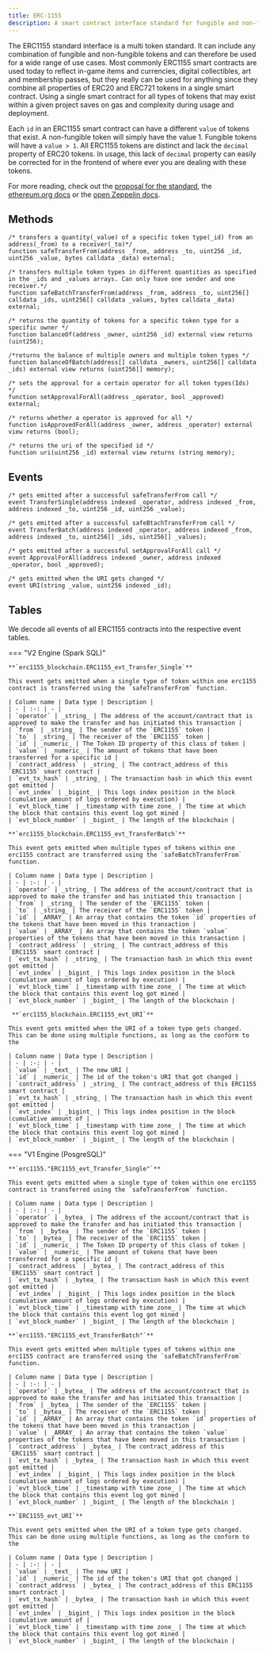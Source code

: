 ```yaml
---
title: ERC-1155
description: A smart contract interface standard for fungible and non-fungible tokens. A multi token standard.
---
```


The ERC1155 standard interface is a multi token standard. It can include any combination of fungible and non-fungible tokens and can therefore be used for a wide range of use cases. Most commonly ERC1155 smart contracts are used today to reflect in-game items and currencies, digital collectibles, art and membership passes, but they really can be used for anything since they combine all properties of ERC20 and ERC721 tokens in a single smart contract. Using a single smart contract for all types of tokens that may exist within a given project saves on gas and complexity during usage and deployment.

Each `id` in an ERC1155 smart contract can have a different `value` of tokens that exist. A non-fungible token will simply have the value 1. Fungible tokens will have a `value > 1`. All ERC1155 tokens are distinct and lack the `decimal` property of ERC20 tokens. In usage, this lack of `decimal` property can easily be corrected for in the frontend of where ever you are dealing with these tokens.

For more reading, check out the [proposal for the standard](https://eips.ethereum.org/EIPS/eip-1155), the [ethereum.org docs](https://ethereum.org/en/developers/docs/standards/tokens/erc-1155) or the [open Zeppelin docs](https://docs.openzeppelin.com/contracts/3.x/erc1155).

## Methods

```solidity
/* transfers a quantity(_value) of a specific token type(_id) from an address(_from) to a receiver(_to)*/
function safeTransferFrom(address _from, address _to, uint256 _id, uint256 _value, bytes calldata _data) external;

/* transfers multiple token types in different quantities as specified in the _ids and _values arrays. Can only have one sender and one receiver.*/
function safeBatchTransferFrom(address _from, address _to, uint256[] calldata _ids, uint256[] calldata _values, bytes calldata _data) external;

/* returns the quantity of tokens for a specific token type for a specific owner */
function balanceOf(address _owner, uint256 _id) external view returns (uint256);

/*returns the balance of multiple owners and multiple token types */
function balanceOfBatch(address[] calldata _owners, uint256[] calldata _ids) external view returns (uint256[] memory);   

/* sets the approval for a certain operator for all token types(Ids) */  
function setApprovalForAll(address _operator, bool _approved) external;

/* returns whether a operator is approved for all */
function isApprovedForAll(address _owner, address _operator) external view returns (bool);

/* returns the uri of the specified id */
function uri(uint256 _id) external view returns (string memory);
```

## Events

```solidity
/* gets emitted after a successful safeTransferFrom call */
event TransferSingle(address indexed _operator, address indexed _from, address indexed _to, uint256 _id, uint256 _value);

/* gets emitted after a successful safeBtachTransferFrom call */ 
event TransferBatch(address indexed _operator, address indexed _from, address indexed _to, uint256[] _ids, uint256[] _values);

/* gets emitted after a successful setApprovalForAll call */
event ApprovalForAll(address indexed _owner, address indexed _operator, bool _approved);

/* gets emitted when the URI gets changed */
event URI(string _value, uint256 indexed _id);
```

## Tables

We decode all events of all ERC1155 contracts into the respective event tables.

=== "V2 Engine (Spark SQL)"

    **`erc1155_blockchain.ERC1155_evt_Transfer_Single`**

    This event gets emitted when a single type of token within one erc1155 contract is transferred using the `safeTransferFrom` function.

    | Column name | Data type | Description |
    | - | :-: | - |
    | `operator` | _string_ | The address of the account/contract that is approved to make the transfer and has initiated this transaction |
    | `from` | _string_ | The sender of the `ERC1155` token |
    | `to` | _string_ | The receiver of the `ERC1155` token |
    | `id` | _numeric_ | The Token ID property of this class of token |
    | `value` | _numeric_ | The amount of tokens that have been transferred for a specific id |
    | `contract_address` | _string_ | The contract_address of this `ERC1155` smart contract |
    | `evt_tx_hash` | _string_ | The transaction hash in which this event got emitted |
    | `evt_index` | _bigint_ | This logs index position in the block (cumulative amount of logs ordered by execution) |
    | `evt_block_time` | _timestamp with time zone_ | The time at which the block that contains this event log got mined |
    | `evt_block_number` | _bigint_ | The length of the blockchain |

    **`erc1155_blockchain.ERC1155_evt_TransferBatch`**

    This event gets emitted when multiple types of tokens within one erc1155 contract are transferred using the `safeBatchTransferFrom` function.

    | Column name | Data type | Description |
    | - | :-: | - |
    | `operator` | _string_ | The address of the account/contract that is approved to make the transfer and has initiated this transaction |
    | `from` | _string_ | The sender of the `ERC1155` token |
    | `to` | _string_ | The receiver of the `ERC1155` token |
    | `id` | _ARRAY_ | An array that contains the token `id` properties of the tokens that have been moved in this transaction |
    | `value` | _ARRAY_ | An array that contains the token `value` properties of the tokens that have been moved in this transaction |
    | `contract_address` | _string_ | The contract_address of this `ERC1155` smart contract |
    | `evt_tx_hash` | _string_ | The transaction hash in which this event got emitted |
    | `evt_index` | _bigint_ | This logs index position in the block (cumulative amount of logs ordered by execution) |
    | `evt_block_time` | _timestamp with time zone_ | The time at which the block that contains this event log got mined |
    | `evt_block_number` | _bigint_ | The length of the blockchain |

     **`erc1155_blockchain.ERC1155_evt_URI`**

    This event gets emitted when the URI of a token type gets changed. This can be done using multiple functions, as long as the conform to the

    | Column name | Data type | Description |
    | - | :-: | - |
    | `value` | _text_ | The new URI |
    | `id` | _numeric_ | The id of the token's URI that got changed |
    | `contract_address` | _string_ | The contract_address of this ERC1155 smart contract |
    | `evt_tx_hash` | _string_ | The transaction hash in which this event got emitted |
    | `evt_index` | _bigint_ | This logs index position in the block (cumulative amount of |
    | `evt_block_time` | _timestamp with time zone_ | The time at which the block that contains this event log got mined |
    | `evt_block_number` | _bigint_ | The length of the blockchain |

=== "V1 Engine (PosgreSQL)"

    **`erc1155."ERC1155_evt_Transfer_Single"`**

    This event gets emitted when a single type of token within one erc1155 contract is transferred using the `safeTransferFrom` function.

    | Column name | Data type | Description |
    | - | :-: | - |
    | `operator` | _bytea_ | The address of the account/contract that is approved to make the transfer and has initiated this transaction |
    | `from` | _bytea_ | The sender of the `ERC1155` token |
    | `to` | _bytea_ | The receiver of the `ERC1155` token |
    | `id` | _numeric_ | The Token ID property of this class of token |
    | `value` | _numeric_ | The amount of tokens that have been transferred for a specific id |
    | `contract_address` | _bytea_ | The contract_address of this `ERC1155` smart contract |
    | `evt_tx_hash` | _bytea_ | The transaction hash in which this event got emitted |
    | `evt_index` | _bigint_ | This logs index position in the block (cumulative amount of logs ordered by execution) |
    | `evt_block_time` | _timestamp with time zone_ | The time at which the block that contains this event log got mined |
    | `evt_block_number` | _bigint_ | The length of the blockchain |

    **`erc1155."ERC1155_evt_TransferBatch"`**

    This event gets emitted when multiple types of tokens within one erc1155 contract are transferred using the `safeBatchTransferFrom` function.

    | Column name | Data type | Description |
    | - | :-: | - |
    | `operator` | _bytea_ | The address of the account/contract that is approved to make the transfer and has initiated this transaction |
    | `from` | _bytea_ | The sender of the `ERC1155` token |
    | `to` | _bytea_ | The receiver of the `ERC1155` token |
    | `id` | _ARRAY_ | An array that contains the token `id` properties of the tokens that have been moved in this transaction |
    | `value` | _ARRAY_ | An array that contains the token `value` properties of the tokens that have been moved in this transaction |
    | `contract_address` | _bytea_ | The contract_address of this `ERC1155` smart contract |
    | `evt_tx_hash` | _bytea_ | The transaction hash in which this event got emitted |
    | `evt_index` | _bigint_ | This logs index position in the block (cumulative amount of logs ordered by execution) |
    | `evt_block_time` | _timestamp with time zone_ | The time at which the block that contains this event log got mined |
    | `evt_block_number` | _bigint_ | The length of the blockchain |

    **`ERC1155_evt_URI`**

    This event gets emitted when the URI of a token type gets changed. This can be done using multiple functions, as long as the conform to the

    | Column name | Data type | Description |
    | - | :-: | - |
    | `value` | _text_ | The new URI |
    | `id` | _numeric_ | The id of the token's URI that got changed |
    | `contract_address` | _bytea_ | The contract_address of this ERC1155 smart contract |
    | `evt_tx_hash` | _bytea_ | The transaction hash in which this event got emitted |
    | `evt_index` | _bigint_ | This logs index position in the block (cumulative amount of |
    | `evt_block_time` | _timestamp with time zone_ | The time at which the block that contains this event log got mined |
    | `evt_block_number` | _bigint_ | The length of the blockchain |
